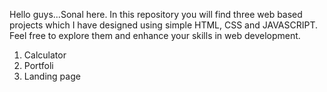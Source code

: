 Hello guys...Sonal here. In this repository you will find three web based projects which I have designed using simple HTML, CSS and JAVASCRIPT. Feel free to explore them and enhance your skills in web 
development. 
1. Calculator
2. Portfoli 
3. Landing page 
